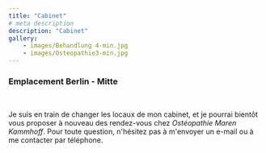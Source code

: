 ```yaml
---
title: "Cabinet"
# meta description
description: "Cabinet"
gallery: 
    - images/Behandlung 4-min.jpg
    - images/Osteopathie3-min.jpg
---
```


### Emplacement Berlin - Mitte
<br>

Je suis en train de changer les locaux de mon cabinet, et je pourrai bientôt vous proposer à nouveau des rendez-vous chez *Ostéopathie Maren Kammhoff*. Pour toute question, n'hésitez pas à m'envoyer un e-mail ou à me contacter par téléphone.
